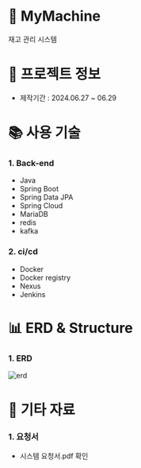 # 🛫 MyMachine
재고 관리 시스템


# 📃 프로젝트 정보
- 제작기간 : 2024.06.27 ~ 06.29


# 📚 사용 기술
### 1. Back-end
- Java
- Spring Boot
- Spring Data JPA
- Spring Cloud
- MariaDB
- redis
- kafka


### 2. ci/cd
- Docker
- Docker registry
- Nexus
- Jenkins


# 📊 ERD & Structure

### 1. ERD
![erd](https://github.com/user-attachments/assets/91108042-104d-4627-bafa-7483f3b51efa)

<!-- ### 2. Structure


# 🔑 핵심기능-->


# 📕 기타 자료
### 1. 요청서
- 시스템 요청서.pdf 확인 

